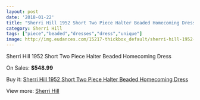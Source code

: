 ```yaml
---
layout: post
date: '2018-01-22'
title: "Sherri Hill 1952 Short Two Piece Halter Beaded Homecoming Dress"
category: Sherri Hill
tags: ["piece","beaded","dresses","dress","unique"]
image: http://img.eudances.com/15217-thickbox_default/sherri-hill-1952-short-two-piece-halter-beaded-homecoming-dress.jpg
---
```

Sherri Hill 1952 Short Two Piece Halter Beaded Homecoming Dress

On Sales: **$548.99**
<a href="https://www.eudances.com/en/sherri-hill/4508-sherri-hill-1952-short-two-piece-halter-beaded-homecoming-dress.html"><amp-img layout="responsive" width="600" height="600" src="//img.eudances.com/15217-thickbox_default/sherri-hill-1952-short-two-piece-halter-beaded-homecoming-dress.jpg" alt="Sherri Hill 1952 Short Two Piece Halter Beaded Homecoming Dress 0" /></a>
<a href="https://www.eudances.com/en/sherri-hill/4508-sherri-hill-1952-short-two-piece-halter-beaded-homecoming-dress.html"><amp-img layout="responsive" width="600" height="600" src="//img.eudances.com/15220-thickbox_default/sherri-hill-1952-short-two-piece-halter-beaded-homecoming-dress.jpg" alt="Sherri Hill 1952 Short Two Piece Halter Beaded Homecoming Dress 1" /></a>
<a href="https://www.eudances.com/en/sherri-hill/4508-sherri-hill-1952-short-two-piece-halter-beaded-homecoming-dress.html"><amp-img layout="responsive" width="600" height="600" src="//img.eudances.com/15219-thickbox_default/sherri-hill-1952-short-two-piece-halter-beaded-homecoming-dress.jpg" alt="Sherri Hill 1952 Short Two Piece Halter Beaded Homecoming Dress 2" /></a>
<a href="https://www.eudances.com/en/sherri-hill/4508-sherri-hill-1952-short-two-piece-halter-beaded-homecoming-dress.html"><amp-img layout="responsive" width="600" height="600" src="//img.eudances.com/15218-thickbox_default/sherri-hill-1952-short-two-piece-halter-beaded-homecoming-dress.jpg" alt="Sherri Hill 1952 Short Two Piece Halter Beaded Homecoming Dress 3" /></a>

Buy it: [Sherri Hill 1952 Short Two Piece Halter Beaded Homecoming Dress](https://www.eudances.com/en/sherri-hill/4508-sherri-hill-1952-short-two-piece-halter-beaded-homecoming-dress.html "Sherri Hill 1952 Short Two Piece Halter Beaded Homecoming Dress")

View more: [Sherri Hill](https://www.eudances.com/en/80-Sherri-Hill "Sherri Hill")
